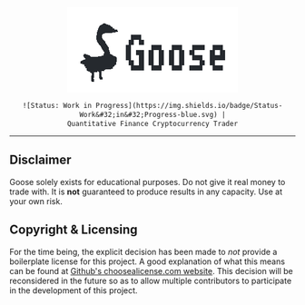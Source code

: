 <div align="center">
  <div>
    <img src="./logo.png" alt="Goose" style="display: block;"/>
  </div>

  <div>
    
    ![Status: Work in Progress](https://img.shields.io/badge/Status-Work&#32;in&#32;Progress-blue.svg) |
    Quantitative Finance Cryptocurrency Trader
  </div>
</div>

<hr>

## Disclaimer

Goose solely exists for educational purposes. Do not give it real money to trade with. It is **not**
guaranteed to produce results in any capacity. Use at your own risk.

## Copyright & Licensing

For the time being, the explicit decision has been made to *not* provide a boilerplate license for
this project. A good explanation of what this means can be found at
[Github's choosealicense.com website](https://choosealicense.com/no-permission/). This decision
will be reconsidered in the future so as to allow multiple contributors to participate in the
development of this project.